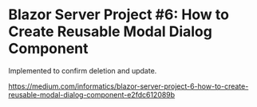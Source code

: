 # Blazor Server Project #6: How to Create Reusable Modal Dialog Component
Implemented to confirm deletion and update.

https://medium.com/informatics/blazor-server-project-6-how-to-create-reusable-modal-dialog-component-e2fdc612089b

